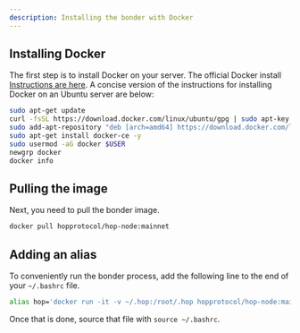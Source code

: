 ```yaml
---
description: Installing the bonder with Docker
---
```


## Installing Docker

The first step is to install Docker on your server. The official Docker install [Instructions are here](https://docs.docker.com/config/daemon/systemd/). A concise version of the instructions for installing Docker on an Ubuntu server are below:

```bash
sudo apt-get update
curl -fsSL https://download.docker.com/linux/ubuntu/gpg | sudo apt-key add -
sudo add-apt-repository "deb [arch=amd64] https://download.docker.com/linux/ubuntu focal stable"
sudo apt-get install docker-ce -y
sudo usermod -aG docker $USER
newgrp docker
docker info
```

## Pulling the image

Next, you need to pull the bonder image.

```bash
docker pull hopprotocol/hop-node:mainnet
```

## Adding an alias

To conveniently run the bonder process, add the following line to the end of your `~/.bashrc` file. 

```bash
alias hop='docker run -it -v ~/.hop:/root/.hop hopprotocol/hop-node:mainnet --config=/root/.hop/config.json'
```

Once that is done, source that file with `source ~/.bashrc`.